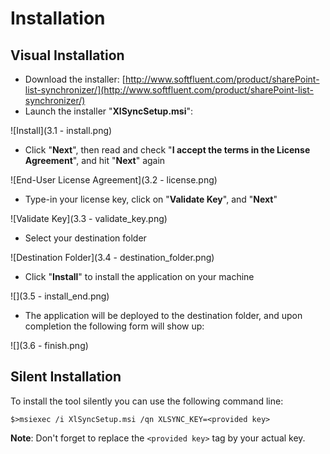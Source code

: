 # Installation


## Visual Installation

* Download the installer: [http://www.softfluent.com/product/sharePoint-list-synchronizer/](http://www.softfluent.com/product/sharePoint-list-synchronizer/)
* Launch the installer "**XlSyncSetup.msi**":

![Install](3.1 - install.png)


* Click "**Next**", then read and check "**I accept the terms in the License Agreement**", and hit "**Next**" again

![End-User License Agreement](3.2 - license.png)

* Type-in your license key, click on "**Validate Key**", and "**Next**"

![Validate Key](3.3 - validate_key.png)

* Select your destination folder

![Destination Folder](3.4 - destination_folder.png)

* Click "**Install**" to install the application on your machine

![](3.5 - install_end.png)

* The application will be deployed to the destination folder, and upon completion the following form will show up:

![](3.6 - finish.png)



## Silent Installation

To install the tool silently you can use the following command line:

`$>msiexec /i XlSyncSetup.msi /qn XLSYNC_KEY=<provided key>`

**Note**: Don't forget to replace the `<provided key>` tag by your actual key.



